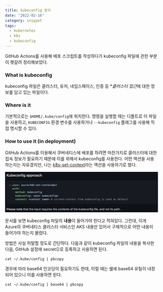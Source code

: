 ```yaml
---
title: kubeconfig 정리
date: "2022-02-16"
category: snippet
tags:
  - kubernetes
  - k8s
  - kubeconfig
---
```


GitHub Actions를 사용해 배포 스크립트를 작성하다가 kubeconfig 파일에 관한 부분이 헷갈려 정리해보았다.

### What is kubeconfig

kubeconfig 파일은 클러스터, 유저, 네임스페이스, 인증 등 \**클러스터 접근*에 대한 정보를 담고 있는 파일이다.

### Where is it

기본적으로는 `$HOME/.kube/config`에 위치한다. 명령을 실행할 때는 디폴트로 이 파일을 사용하고, `KUBECONFIG` 환경 변수를 사용하거나 `--kubeconfig` 플래그를 사용해 직접 명시할 수 있다.

### How to use it (in deployment)

GitHub Actions를 이용해서 쿠버네티스에 배포를 하려면 마찬가지로 클러스터에 대한 접속 정보가 필요하기 때문에 이를 위해서 kubeconfig를 사용한다. 어떤 액션을 사용하는지는 자유겠지만, 나는 [k8s-set-context](https://github.com/Azure/k8s-set-context)라는 액션을 사용하기로 했다.

![k8s-set-context](./20220216-kubeconfig/k8s-set-context.png)

문서를 보면 kubeconfig 파일의 **내용**이 들어가야 한다고 적혀있다. 그런데, 이게 Azure의 쿠버네티스 클러스터 서비스인 AKS 내용만 있어서 구체적으로 어떤 내용이 들어가야 하는지 몰랐다.

방법은 사실 허탈할 정도로 간단하다. 다음과 같이 kubeconfig 파일의 내용을 복사한 다음, GitHub 설정에 secret으로 등록하고 사용하면 된다.

```
cat ~/.kube/config | pbcopy
```

경우에 따라 base64 인코딩이 필요하기도 한데, 이럴 때는 쉘에 base64 유틸이 내장되어 있으니 이를 사용하면 된다.

```
cat ~/.kube/config | base64 | pbcopy
```
